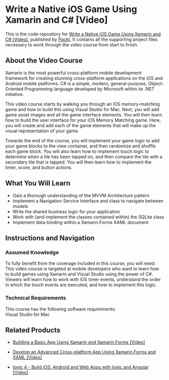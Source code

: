 # Write a Native iOS Game Using Xamarin and C# [Video]
This is the code repository for [Write a Native iOS Game Using Xamarin and C# [Video]](https://www.packtpub.com/web-development/write-native-ios-game-using-xamarin-and-c-video?utm_source=github&utm_medium=repository&utm_campaign=9781788474153), published by [Packt](https://www.packtpub.com/?utm_source=github). It contains all the supporting project files necessary to work through the video course from start to finish.
## About the Video Course
Xamarin is the most powerful cross-platform mobile development framework for creating stunning cross-platform applications on the iOS and Android mobile platforms. C# is a simple, modern, general-purpose, Object-Oriented Programming language developed by Microsoft within its .NET initiative. 

This video course starts by walking you through an iOS memory-matching game and how to build this using Visual Studio for Mac. Next, you will add game asset images and all the game interface elements. You will then learn how to build the user interface for your iOS Memory Matching game. Here, you will create and add each of the game elements that will make up the visual representation of your game. 


Towards the end of the course, you will implement your game logic to add your game blocks to the view container, and then randomize and shuffle each game block. You will also learn how to implement touch logic to determine when a tile has been tapped on, and then compare the tile with a secondary tile that is tapped. You will then learn how to implement the timer, score, and button actions.

<H2>What You Will Learn</H2>
<DIV class=book-info-will-learn-text>
<UL>
<LI>Gain a thorough understanding of the MVVM Architecture pattern 
<LI>Implement a Navigation Service Interface and class to navigate between models 
<LI>Write the shared business logic for your application 
<LI>Work with (and implement the classes contained within) the SQLite class 
<LI>Implement data-binding within a Xamarin.Forms XAML document </LI></UL></DIV>

## Instructions and Navigation
### Assumed Knowledge
To fully benefit from the coverage included in this course, you will need:<br/>
This video course is targeted at mobile developers who want to learn how to build games using Xamarin and Visual Studio using the power of C#. Viewers will learn how to work with iOS timer events, understand the order in which the touch events are executed, and how to implement this logic.
### Technical Requirements
This course has the following software requirements:<br/>
Visual Studio for Mac

## Related Products
* [Building a Basic App Using Xamarin and Xamarin.Forms [Video]](https://www.packtpub.com/web-development/building-basic-app-using-xamarin-and-xamarinforms-video?utm_source=github&utm_medium=repository&utm_campaign=9781788476799)

* [Develop an Advanced Cross-platform App Using Xamarin.Forms and XAML [Video]](https://www.packtpub.com/web-development/develop-advanced-cross-platform-app-using-xamarinforms-and-xaml-video?utm_source=github&utm_medium=repository&utm_campaign=9781788477383)

* [Ionic 4 - Build iOS, Android and Web Apps with Ionic and Angular [Video]](https://www.packtpub.com/application-development/ionic-4-build-ios-android-and-web-apps-ionic-and-angular-video?utm_source=github&utm_medium=repository&utm_campaign=9781838828943)

